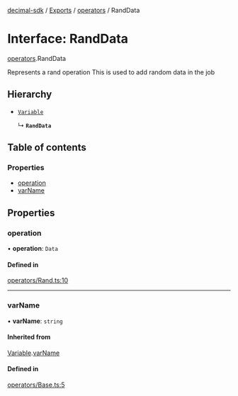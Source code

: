 [decimal-sdk](../README.md) / [Exports](../modules.md) / [operators](../modules/operators.md) / RandData

# Interface: RandData

[operators](../modules/operators.md).RandData

Represents a rand operation
This is used to add random data in the job

## Hierarchy

- [`Variable`](operators.Variable.md)

  ↳ **`RandData`**

## Table of contents

### Properties

- [operation](operators.RandData.md#operation)
- [varName](operators.RandData.md#varname)

## Properties

### operation

• **operation**: `Data`

#### Defined in

[operators/Rand.ts:10](https://github.com/DecimalAt/decimal_sdk/blob/478694d/src/operators/Rand.ts#L10)

---

### varName

• **varName**: `string`

#### Inherited from

[Variable](operators.Variable.md).[varName](operators.Variable.md#varname)

#### Defined in

[operators/Base.ts:5](https://github.com/DecimalAt/decimal_sdk/blob/478694d/src/operators/Base.ts#L5)
